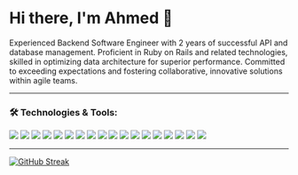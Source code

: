 # Hi there, I'm Ahmed 👋

Experienced Backend Software Engineer with 2 years of successful API and database management. Proficient in Ruby on Rails and related technologies, skilled in optimizing data architecture for superior performance. Committed to exceeding expectations and fostering collaborative, innovative solutions within agile teams.

---

### 🛠️ Technologies & Tools:

<p align="left">
  <!-- Programming Languages & Frameworks -->
  <img src="https://img.shields.io/badge/Ruby-informational?style=flat&logo=ruby&logoColor=white&color=cc342d"/>
  <img src="https://img.shields.io/badge/Rails-informational?style=flat&logo=ruby-on-rails&logoColor=white&color=cc0000"/>
  <img src="https://img.shields.io/badge/Python-informational?style=flat&logo=python&logoColor=white&color=3776AB"/>
  <img src="https://img.shields.io/badge/JavaScript-informational?style=flat&logo=javascript&logoColor=white&color=f7df1e"/>
  <img src="https://img.shields.io/badge/Node.js-informational?style=flat&logo=node.js&logoColor=white&color=339933"/>

  <!-- Databases -->
  <img src="https://img.shields.io/badge/MySQL-informational?style=flat&logo=mysql&logoColor=white&color=4479A1"/>
  <img src="https://img.shields.io/badge/PostgreSQL-informational?style=flat&logo=postgresql&logoColor=white&color=336791"/>
  <img src="https://img.shields.io/badge/Redis-informational?style=flat&logo=redis&logoColor=white&color=DC382D"/>

  <!-- Background Jobs -->
  <img src="https://img.shields.io/badge/Sidekiq-informational?style=flat&logo=sidekiq&logoColor=white&color=D13F31"/>

  <!-- DevOps & Cloud -->
  <img src="https://img.shields.io/badge/Docker-informational?style=flat&logo=docker&logoColor=white&color=2496ED"/>
  <img src="https://img.shields.io/badge/ElasticSearch-informational?style=flat&logo=elasticsearch&logoColor=white&color=005571"/>
  <img src="https://img.shields.io/badge/RabbitMQ-informational?style=flat&logo=rabbitmq&logoColor=white&color=FF6600"/>
  <img src="https://img.shields.io/badge/AWS-informational?style=flat&logo=amazon-aws&logoColor=white&color=232F3E"/>
  <img src="https://img.shields.io/badge/Azure-informational?style=flat&logo=microsoft-azure&logoColor=white&color=0078D4"/>

  <!-- CI/CD -->
  <img src="https://img.shields.io/badge/Jenkins-informational?style=flat&logo=jenkins&logoColor=white&color=D24939"/>
  <img src="https://img.shields.io/badge/Kubernetes-informational?style=flat&logo=kubernetes&logoColor=white&color=326CE5"/>
  <img src="https://img.shields.io/badge/Semaphore-informational?style=flat&logo=semaphore-ci&logoColor=white&color=19A974"/>
  <img src="https://img.shields.io/badge/GitHub%20Actions-informational?style=flat&logo=github-actions&logoColor=white&color=2088FF"/>
</p>

---

[![GitHub Streak](https://github-readme-streak-stats.herokuapp.com?user=styx-404&theme=material-palenight&hide_border=true&mode=weekly&card_width=1100&card_height=300)](https://git.io/streak-stats)
